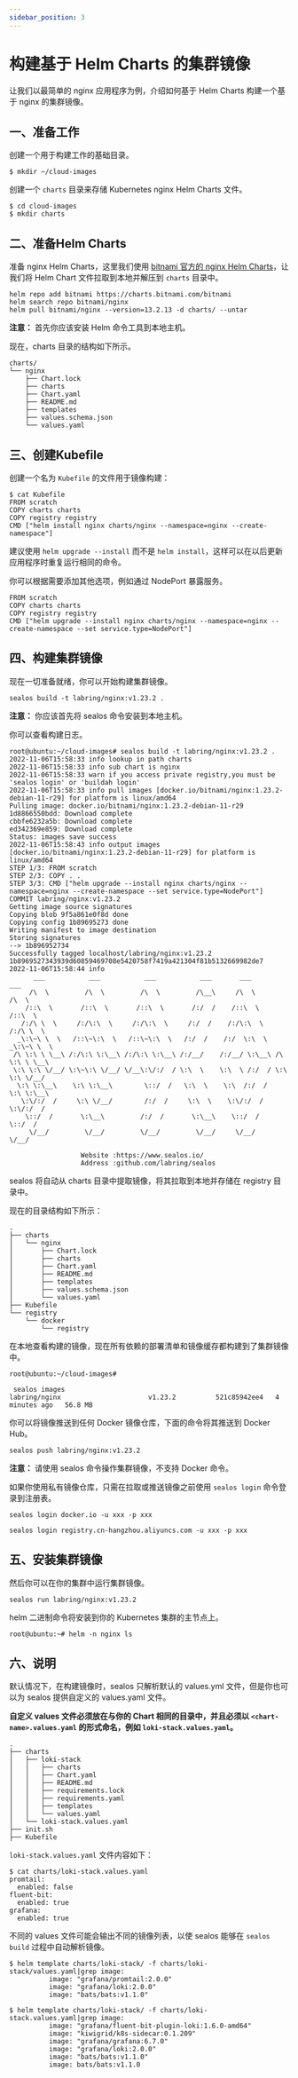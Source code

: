 ```yaml
---
sidebar_position: 3
---
```


# 构建基于 Helm Charts 的集群镜像

让我们以最简单的 nginx 应用程序为例，介绍如何基于 Helm Charts 构建一个基于 nginx 的集群镜像。

## 一、准备工作

创建一个用于构建工作的基础目录。

```shell
$ mkdir ~/cloud-images
```

创建一个 `charts` 目录来存储 Kubernetes nginx Helm Charts 文件。

```shell
$ cd cloud-images
$ mkdir charts
```

## 二、准备Helm Charts

准备 nginx Helm Charts，这里我们使用 [bitnami 官方的 nginx Helm Charts](https://bitnami.com/stack/nginx)，让我们将 Helm Chart 文件拉取到本地并解压到 `charts` 目录中。

```shell
helm repo add bitnami https://charts.bitnami.com/bitnami
helm search repo bitnami/nginx
helm pull bitnami/nginx --version=13.2.13 -d charts/ --untar
```

**注意：** 首先你应该安装 Helm 命令工具到本地主机。

现在，charts 目录的结构如下所示。

```
charts/
└── nginx
    ├── Chart.lock
    ├── charts
    ├── Chart.yaml
    ├── README.md
    ├── templates
    ├── values.schema.json
    └── values.yaml
```

## 三、创建Kubefile

创建一个名为 `Kubefile` 的文件用于镜像构建：

```shell
$ cat Kubefile
FROM scratch
COPY charts charts
COPY registry registry
CMD ["helm install nginx charts/nginx --namespace=nginx --create-namespace"]
```

建议使用 `helm upgrade --install` 而不是 `helm install`，这样可以在以后更新应用程序时重复运行相同的命令。

你可以根据需要添加其他选项，例如通过 NodePort 暴露服务。

```shell
FROM scratch
COPY charts charts
COPY registry registry
CMD ["helm upgrade --install nginx charts/nginx --namespace=nginx --create-namespace --set service.type=NodePort"]
```

## 四、构建集群镜像

现在一切准备就绪，你可以开始构建集群镜像。

```shell
sealos build -t labring/nginx:v1.23.2 .
```

**注意：** 你应该首先将 sealos 命令安装到本地主机。

你可以查看构建日志。

```shell
root@ubuntu:~/cloud-images# sealos build -t labring/nginx:v1.23.2 .
2022-11-06T15:58:33 info lookup in path charts
2022-11-06T15:58:33 info sub chart is nginx
2022-11-06T15:58:33 warn if you access private registry,you must be 'sealos login' or 'buildah login'
2022-11-06T15:58:33 info pull images [docker.io/bitnami/nginx:1.23.2-debian-11-r29] for platform is linux/amd64
Pulling image: docker.io/bitnami/nginx:1.23.2-debian-11-r29
1d8866550bdd: Download complete 
cbbfe6232a5b: Download complete 
ed342369e859: Download complete 
Status: images save success
2022-11-06T15:58:43 info output images [docker.io/bitnami/nginx:1.23.2-debian-11-r29] for platform is linux/amd64
STEP 1/3: FROM scratch
STEP 2/3: COPY . .
STEP 3/3: CMD ["helm upgrade --install nginx charts/nginx --namespace=nginx --create-namespace --set service.type=NodePort"]
COMMIT labring/nginx:v1.23.2
Getting image source signatures
Copying blob 9f5a861e0f8d done  
Copying config 1b89695273 done  
Writing manifest to image destination
Storing signatures
--> 1b896952734
Successfully tagged localhost/labring/nginx:v1.23.2
1b8969527343939d60859469708e5420758f7419a421304f81b5132669982de7
2022-11-06T15:58:44 info 
      ___           ___           ___           ___       ___           ___
     /\  \         /\  \         /\  \         /\__\     /\  \         /\  \
    /::\  \       /::\  \       /::\  \       /:/  /    /::\  \       /::\  \
   /:/\ \  \     /:/\:\  \     /:/\:\  \     /:/  /    /:/\:\  \     /:/\ \  \
  _\:\~\ \  \   /::\~\:\  \   /::\~\:\  \   /:/  /    /:/  \:\  \   _\:\~\ \  \
 /\ \:\ \ \__\ /:/\:\ \:\__\ /:/\:\ \:\__\ /:/__/    /:/__/ \:\__\ /\ \:\ \ \__\
 \:\ \:\ \/__/ \:\~\:\ \/__/ \/__\:\/:/  / \:\  \    \:\  \ /:/  / \:\ \:\ \/__/
  \:\ \:\__\    \:\ \:\__\        \::/  /   \:\  \    \:\  /:/  /   \:\ \:\__\
   \:\/:/  /     \:\ \/__/        /:/  /     \:\  \    \:\/:/  /     \:\/:/  /
    \::/  /       \:\__\         /:/  /       \:\__\    \::/  /       \::/  /
     \/__/         \/__/         \/__/         \/__/     \/__/         \/__/

                  Website :https://www.sealos.io/
                  Address :github.com/labring/sealos
```

sealos 将自动从 charts 目录中提取镜像，将其拉取到本地并存储在 registry 目录中。

现在的目录结构如下所示：

```shell
.
├── charts
│   └── nginx
│       ├── Chart.lock
│       ├── charts
│       ├── Chart.yaml
│       ├── README.md
│       ├── templates
│       ├── values.schema.json
│       └── values.yaml
├── Kubefile
└── registry
    └── docker
        └── registry
```

在本地查看构建的镜像，现在所有依赖的部署清单和镜像缓存都构建到了集群镜像中。

```shell
root@ubuntu:~/cloud-images#

 sealos images
labring/nginx                      v1.23.2          521c85942ee4   4 minutes ago   56.8 MB
```

你可以将镜像推送到任何 Docker 镜像仓库，下面的命令将其推送到 Docker Hub。

```shell
sealos push labring/nginx:v1.23.2
```

**注意：** 请使用 sealos 命令操作集群镜像，不支持 Docker 命令。

如果你使用私有镜像仓库，只需在拉取或推送镜像之前使用 `sealos login` 命令登录到注册表。

```shell
sealos login docker.io -u xxx -p xxx

sealos login registry.cn-hangzhou.aliyuncs.com -u xxx -p xxx
```

## 五、安装集群镜像

然后你可以在你的集群中运行集群镜像。

```shell
sealos run labring/nginx:v1.23.2
```

helm 二进制命令将安装到你的 Kubernetes 集群的主节点上。

```shell
root@ubuntu:~# helm -n nginx ls
```

## 六、说明

默认情况下，在构建镜像时，sealos 只解析默认的 values.yml 文件，但是你也可以为 sealos 提供自定义的 values.yaml 文件。

**自定义 values 文件必须放在与你的 Chart 相同的目录中，并且必须以 `<chart-name>.values.yaml` 的形式命名，例如 `loki-stack.values.yaml`。**

```shell
.
├── charts
│   ├── loki-stack
│   │   ├── charts
│   │   ├── Chart.yaml
│   │   ├── README.md
│   │   ├── requirements.lock
│   │   ├── requirements.yaml
│   │   ├── templates
│   │   └── values.yaml
│   └── loki-stack.values.yaml
├── init.sh
├── Kubefile
```

`loki-stack.values.yaml` 文件内容如下：

```shell
$ cat charts/loki-stack.values.yaml
promtail:
  enabled: false
fluent-bit:
  enabled: true
grafana:
  enabled: true
```

不同的 values 文件可能会输出不同的镜像列表，以使 sealos 能够在 `sealos build` 过程中自动解析镜像。

```shell
$ helm template charts/loki-stack/ -f charts/loki-stack/values.yaml|grep image: 
          image: "grafana/promtail:2.0.0"
          image: "grafana/loki:2.0.0"
          image: "bats/bats:v1.1.0"

$ helm template charts/loki-stack/ -f charts/loki-stack.values.yaml|grep image: 
          image: "grafana/fluent-bit-plugin-loki:1.6.0-amd64"
          image: "kiwigrid/k8s-sidecar:0.1.209"
          image: "grafana/grafana:6.7.0"
          image: "grafana/loki:2.0.0"
          image: "bats/bats:v1.1.0"
          image: bats/bats:v1.1.0
```
